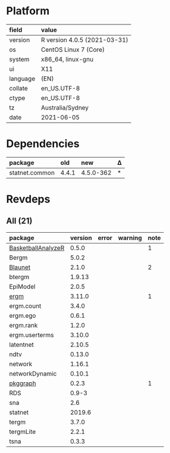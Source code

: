 # Platform

|field    |value                        |
|:--------|:----------------------------|
|version  |R version 4.0.5 (2021-03-31) |
|os       |CentOS Linux 7 (Core)        |
|system   |x86_64, linux-gnu            |
|ui       |X11                          |
|language |(EN)                         |
|collate  |en_US.UTF-8                  |
|ctype    |en_US.UTF-8                  |
|tz       |Australia/Sydney             |
|date     |2021-06-05                   |

# Dependencies

|package        |old   |new       |Δ  |
|:--------------|:-----|:---------|:--|
|statnet.common |4.4.1 |4.5.0-362 |*  |

# Revdeps

## All (21)

|package                                              |version |error |warning |note |
|:----------------------------------------------------|:-------|:-----|:-------|:----|
|[BasketballAnalyzeR](problems.md#basketballanalyzer) |0.5.0   |      |        |1    |
|Bergm                                                |5.0.2   |      |        |     |
|[Blaunet](problems.md#blaunet)                       |2.1.0   |      |        |2    |
|btergm                                               |1.9.13  |      |        |     |
|EpiModel                                             |2.0.5   |      |        |     |
|[ergm](problems.md#ergm)                             |3.11.0  |      |        |1    |
|ergm.count                                           |3.4.0   |      |        |     |
|ergm.ego                                             |0.6.1   |      |        |     |
|ergm.rank                                            |1.2.0   |      |        |     |
|ergm.userterms                                       |3.10.0  |      |        |     |
|latentnet                                            |2.10.5  |      |        |     |
|ndtv                                                 |0.13.0  |      |        |     |
|network                                              |1.16.1  |      |        |     |
|networkDynamic                                       |0.10.1  |      |        |     |
|[pkggraph](problems.md#pkggraph)                     |0.2.3   |      |        |1    |
|RDS                                                  |0.9-3   |      |        |     |
|sna                                                  |2.6     |      |        |     |
|statnet                                              |2019.6  |      |        |     |
|tergm                                                |3.7.0   |      |        |     |
|tergmLite                                            |2.2.1   |      |        |     |
|tsna                                                 |0.3.3   |      |        |     |

